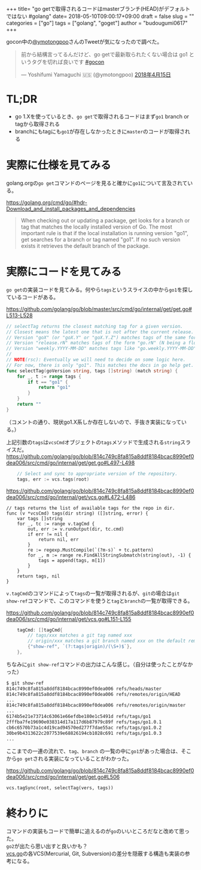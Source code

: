 +++
title= "go getで取得されるコードはmasterブランチ(HEAD)がデフォルトではない #golang"
date= 2018-05-10T09:00:17+09:00
draft = false
slug = ""
categories = ["go"]
tags = ["golang", "goget"]
author = "budougumi0617"
+++

gocon中の[@ymotongpoo](https://twitter.com/ymotongpoo)さんのTweetが気になったので調べた。

<blockquote class="twitter-tweet" data-lang="ja"><p lang="ja" dir="ltr">前から結構言ってるんだけど、go getで最新取られたくない場合は go1 というタグを切れば良いです <a href="https://twitter.com/hashtag/gocon?src=hash&amp;ref_src=twsrc%5Etfw">#gocon</a></p>&mdash; Yoshifumi Yamaguchi 🇺🇸 (@ymotongpoo) <a href="https://twitter.com/ymotongpoo/status/985418278288764928?ref_src=twsrc%5Etfw">2018年4月15日</a></blockquote>
<script async src="https://platform.twitter.com/widgets.js" charset="utf-8"></script>


# TL;DR
- go 1.Xを使っているとき、`go get`で取得されるコードはまず`go1` branch or tagから取得される
- branchにもtagにも`go1`が存在しなかったときに`master`のコードが取得される

# 実際に仕様を見てみる

golang.orgの`go get`コマンドのページを見ると確かに`go1`について言及されている。

https://golang.org/cmd/go/#hdr-Download_and_install_packages_and_dependencies

> When checking out or updating a package, get looks for a branch or tag that matches the locally installed version of Go. The most important rule is that if the local installation is running version "go1", get searches for a branch or tag named "go1". If no such version exists it retrieves the default branch of the package.

# 実際にコードを見てみる

`go get`の実装コードを見てみる。何やら`tags`というスライスの中から`go1`を探しているコードがある。

https://github.com/golang/go/blob/master/src/cmd/go/internal/get/get.go#L513-L528

```go
// selectTag returns the closest matching tag for a given version.
// Closest means the latest one that is not after the current release.
// Version "goX" (or "goX.Y" or "goX.Y.Z") matches tags of the same form.
// Version "release.rN" matches tags of the form "go.rN" (N being a floating-point number).
// Version "weekly.YYYY-MM-DD" matches tags like "go.weekly.YYYY-MM-DD".
//
// NOTE(rsc): Eventually we will need to decide on some logic here.
// For now, there is only "go1". This matches the docs in go help get.
func selectTag(goVersion string, tags []string) (match string) {
	for _, t := range tags {
		if t == "go1" {
			return "go1"
		}
	}
	return ""
}
```

（コメントの通り、現状go1.X系しか存在しないので、手抜き実装になっている。）

上記引数の`tags`は`vcsCmd`オブジェクトの`tags`メソッドで生成される`string`スライスだ。
https://github.com/golang/go/blob/814c749c8fa815a8ddf8184bcac8990ef0dea006/src/cmd/go/internal/get/get.go#L497-L498

```go
	// Select and sync to appropriate version of the repository.
	tags, err := vcs.tags(root)
```

https://github.com/golang/go/blob/814c749c8fa815a8ddf8184bcac8990ef0dea006/src/cmd/go/internal/get/vcs.go#L472-L486

```
// tags returns the list of available tags for the repo in dir.
func (v *vcsCmd) tags(dir string) ([]string, error) {
	var tags []string
	for _, tc := range v.tagCmd {
		out, err := v.runOutput(dir, tc.cmd)
		if err != nil {
			return nil, err
		}
		re := regexp.MustCompile(`(?m-s)` + tc.pattern)
		for _, m := range re.FindAllStringSubmatch(string(out), -1) {
			tags = append(tags, m[1])
		}
	}
	return tags, nil
}
```

`v.tagCmd`のコマンドによって`tags`の一覧が取得されるが、`git`の場合は`git show-ref`コマンドで、このコマンドを使うと`tag`と`branch`の一覧が取得できる。

https://github.com/golang/go/blob/814c749c8fa815a8ddf8184bcac8990ef0dea006/src/cmd/go/internal/get/vcs.go#L151-L155

```go
	tagCmd: []tagCmd{
		// tags/xxx matches a git tag named xxx
		// origin/xxx matches a git branch named xxx on the default remote repository
		{"show-ref", `(?:tags|origin)/(\S+)$`},
	},
```

ちなみに`git show-ref`コマンドの出力はこんな感じ。（自分は使ったことがなかった）

```bash
$ git show-ref
814c749c8fa815a8ddf8184bcac8990ef0dea006 refs/heads/master
814c749c8fa815a8ddf8184bcac8990ef0dea006 refs/remotes/origin/HEAD
...
814c749c8fa815a8ddf8184bcac8990ef0dea006 refs/remotes/origin/master
...
6174b5e21e73714c63061e66efdbe180e1c5491d refs/tags/go1
2fffba7fe19690e038314d17a117d6b87979c89f refs/tags/go1.0.1
cb6c6570b73a1c4d19cad94570ed277f7dae55ac refs/tags/go1.0.2
30be9b4313622c2077539e68826194cb1028c691 refs/tags/go1.0.3
...
```

ここまでの一連の流れで、`tag`、`branch` の一覧の中に`go1`があった場合は、そこから`go get`される実装になっていることがわかった。

https://github.com/golang/go/blob/814c749c8fa815a8ddf8184bcac8990ef0dea006/src/cmd/go/internal/get/get.go#L506

```
vcs.tagSync(root, selectTag(vers, tags))
```

# 終わりに
コマンドの実装もコードで簡単に追えるのが`go`のいいところだなと改めて思った。  
`go2`が出たら思い出すと良いかも？  
[vcs.go](https://github.com/golang/go/blob/master/src/cmd/go/internal/get/vcs.go)の各VCS(Mercurial, Git, Subversion)の差分を隠蔽する構造も実装の参考になる。

